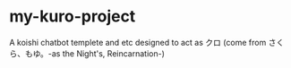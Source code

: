 # my-kuro-project
A koishi chatbot templete and etc designed to act as クロ (come from さくら、もゆ。-as the Night's, Reincarnation-)
